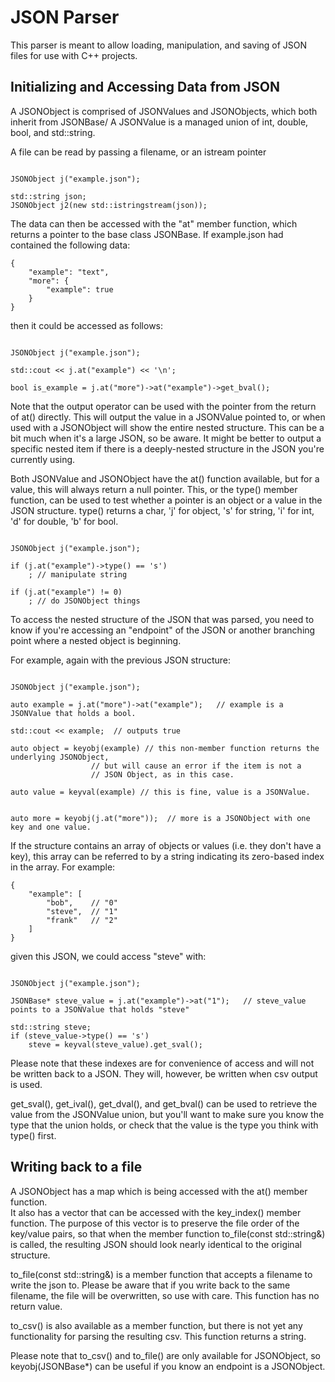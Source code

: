 JSON Parser
==================


This parser is meant to allow loading, manipulation,
and saving of JSON files for use with C++ projects.

## Initializing and Accessing Data from JSON


A JSONObject is comprised of JSONValues and JSONObjects, which both inherit from JSONBase/
A JSONValue is a managed union of int, double, bool, and std::string.

A file can be read by passing a filename, or an istream pointer

```cplusplus

JSONObject j("example.json");

std::string json;
JSONObject j2(new std::istringstream(json));

```

The data can then be accessed with the "at" member function, 
which returns a pointer to the base class JSONBase.  If 
example.json had contained the following data:

```
{
    "example": "text",
    "more": {
        "example": true
    }
}

```

then it could be accessed as follows:

```cplusplus

JSONObject j("example.json");

std::cout << j.at("example") << '\n';

bool is_example = j.at("more")->at("example")->get_bval();

```

Note that the output operator can be used with the pointer from the return
of at() directly.  This will output the value in a JSONValue pointed to, or 
when used with a JSONObject will show the entire nested structure.  This can
be a bit much when it's a large JSON, so be aware.  It might be better 
to output a specific nested item if there is a deeply-nested structure in
the JSON you're currently using. 

Both JSONValue and JSONObject have the at() function available, but for a 
value, this will always return a null pointer.  This, or the type() member
function, can be used to test whether a pointer is an object or a value in 
the JSON structure.  type() returns a char, 'j' for object, 's' for string, 
'i' for int, 'd' for double, 'b' for bool.

```cplusplus

JSONObject j("example.json");

if (j.at("example")->type() == 's')
    ; // manipulate string 

if (j.at("example") != 0)
    ; // do JSONObject things

```


To access the nested structure of the JSON that was parsed, you 
need to know if you're accessing an "endpoint" of the JSON or 
another branching point where a nested object is beginning.

For example, again with the previous JSON structure:

```cplus

JSONObject j("example.json");

auto example = j.at("more")->at("example");   // example is a JSONValue that holds a bool.

std::cout << example;  // outputs true

auto object = keyobj(example) // this non-member function returns the underlying JSONObject,
			      // but will cause an error if the item is not a 
			      // JSON Object, as in this case.

auto value = keyval(example) // this is fine, value is a JSONValue.


auto more = keyobj(j.at("more"));  // more is a JSONObject with one key and one value.  

```

If the structure contains an array of objects or values (i.e. they don't have a key), this 
array can be referred to by a string indicating its zero-based index in the array.  For example:

```
{
    "example": [
        "bob",    // "0"
        "steve",  // "1"
        "frank"   // "2"
    ]
}
```
given this JSON, we could access "steve" with:

```cplus

JSONObject j("example.json");

JSONBase* steve_value = j.at("example")->at("1");   // steve_value points to a JSONValue that holds "steve"

std::string steve;
if (steve_value->type() == 's')
	steve = keyval(steve_value).get_sval();

```

Please note that these indexes are for convenience of access and will not be written
back to a JSON.  They will, however, be written when csv output is used.  

get_sval(), get_ival(), get_dval(), and get_bval() can be used to retrieve the value from 
the JSONValue union, but you'll want to make sure you know the type that the union holds, or
check that the value is the type you think with type() first. 


## Writing back to a file

A JSONObject has a map which is being accessed with the at() member function.  
It also has a vector that can be accessed with the key_index() member function. The
purpose of this vector is to preserve the file order of the key/value pairs, so that 
when the member function to_file(const std::string&) is called, the resulting JSON should look nearly 
identical to the original structure. 

to_file(const std::string&) is a member function that accepts a filename to write the json to.
Please be aware that if you write back to the same filename, the file will be overwritten, so
use with care.  This function has no return value. 

to_csv() is also available as a member function, but there is not yet any functionality for
parsing the resulting csv. This function returns a string.

Please note that to_csv() and to_file() are only available for JSONObject, so 
keyobj(JSONBase*) can be useful if you know an endpoint is a JSONObject.  
